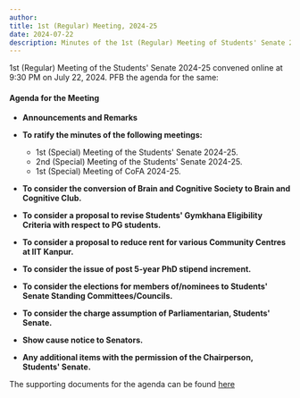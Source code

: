 ```yaml
---
author: 
title: 1st (Regular) Meeting, 2024-25
date: 2024-07-22
description: Minutes of the 1st (Regular) Meeting of Students' Senate 2024-25.
---
```


1st (Regular) Meeting of the Students' Senate 2024-25 convened online at 9:30 PM on July 22, 2024. PFB the agenda for the same:
#### Agenda for the Meeting

- **Announcements and Remarks**
  
- **To ratify the minutes of the following meetings:**
  - 1st (Special) Meeting of the Students' Senate 2024-25.
  - 2nd (Special) Meeting of the Students' Senate 2024-25.
  - 1st (Special) Meeting of CoFA 2024-25.
  
- **To consider the conversion of Brain and Cognitive Society to Brain and Cognitive Club.**
  
- **To consider a proposal to revise Students' Gymkhana Eligibility Criteria with respect to PG students.**
  
- **To consider a proposal to reduce rent for various Community Centres at IIT Kanpur.**
  
- **To consider the issue of post 5-year PhD stipend increment.**
  
- **To consider the elections for members of/nominees to Students' Senate Standing Committees/Councils.**
  
- **To consider the charge assumption of Parliamentarian, Students' Senate.**
  
- **Show cause notice to Senators.**
  
- **Any additional items with the permission of the Chairperson, Students' Senate.**

The supporting documents for the agenda can be found [here](https://drive.google.com/drive/folders/1kXcR3gQAIOY4_FiqRd0t0zKif9Sv5biI?usp=sharing)